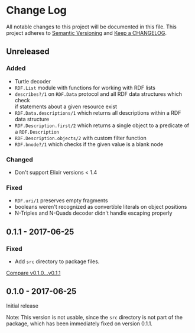 # Change Log

All notable changes to this project will be documented in this file.
This project adheres to [Semantic Versioning](http://semver.org/) and
[Keep a CHANGELOG](http://keepachangelog.com).


## Unreleased

### Added

- Turtle decoder
- `RDF.List` module with functions for working with RDF lists
- `describes?/1` on `RDF.Data` protocol and all RDF data structures which check  
  if statements about a given resource exist
- `RDF.Data.descriptions/1` which returns all descriptions within a RDF data structure 
- `RDF.Description.first/2` which returns a single object to a predicate of a `RDF.Description`
- `RDF.Description.objects/2` with custom filter function
- `RDF.bnode?/1` which checks if the given value is a blank node

### Changed

- Don't support Elixir versions < 1.4 

### Fixed

- `RDF.uri/1` preserves empty fragments
- booleans weren't recognized as convertible literals on object positions
- N-Triples and N-Quads decoder didn't handle escaping properly



## 0.1.1 - 2017-06-25

### Fixed

- Add `src` directory to package files.

[Compare v0.1.0...v0.1.1](https://github.com/marcelotto/rdf-ex/compare/v0.1.0...v0.1.1)



## 0.1.0 - 2017-06-25

Initial release

Note: This version is not usable, since the `src` directory is not part of the 
package, which has been immediately fixed on version 0.1.1.
